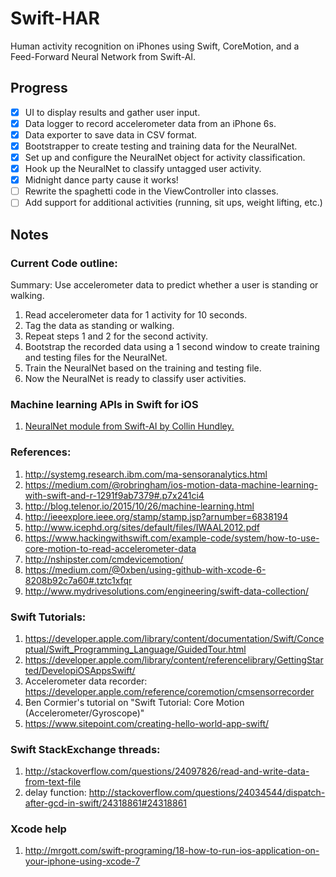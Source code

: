 # Swift-HAR

Human activity recognition on iPhones using Swift, CoreMotion, and a
Feed-Forward Neural Network from Swift-AI.

## Progress
- [x] UI to display results and gather user input.
- [x] Data logger to record accelerometer data from an iPhone 6s.
- [x] Data exporter to save data in CSV format.
- [x] Bootstrapper to create testing and training data for the NeuralNet.
- [x] Set up and configure the NeuralNet object for activity classification.
- [x] Hook up the NeuralNet to classify untagged user activity.
- [x] Midnight dance party cause it works!
- [ ] Rewrite the spaghetti code in the ViewController into classes.
- [ ] Add support for additional activities (running, sit ups, weight lifting, etc.)

## Notes

### Current Code outline:
Summary: Use accelerometer data to predict whether a user is standing or walking.
1. Read accelerometer data for 1 activity for 10 seconds.
2. Tag the data as standing or walking.
3. Repeat steps 1 and 2 for the second activity.
4. Bootstrap the recorded data using a 1 second window to create training and testing files for the NeuralNet.
5. Train the NeuralNet based on the training and testing file.
6. Now the NeuralNet is ready to classify user activities.

### Machine learning APIs in Swift for iOS
1. [NeuralNet module from Swift-AI by Collin Hundley.](https://github.com/Swift-AI/NeuralNet)

### References:
1. http://systemg.research.ibm.com/ma-sensoranalytics.html
2. https://medium.com/@robringham/ios-motion-data-machine-learning-with-swift-and-r-1291f9ab7379#.p7x241ci4
3. http://blog.telenor.io/2015/10/26/machine-learning.html
4. http://ieeexplore.ieee.org/stamp/stamp.jsp?arnumber=6838194
5. http://www.icephd.org/sites/default/files/IWAAL2012.pdf
6. https://www.hackingwithswift.com/example-code/system/how-to-use-core-motion-to-read-accelerometer-data
7. http://nshipster.com/cmdevicemotion/
8. https://medium.com/@0xben/using-github-with-xcode-6-8208b92c7a60#.tztc1xfqr
9. http://www.mydrivesolutions.com/engineering/swift-data-collection/

### Swift Tutorials:
1. https://developer.apple.com/library/content/documentation/Swift/Conceptual/Swift_Programming_Language/GuidedTour.html
2. https://developer.apple.com/library/content/referencelibrary/GettingStarted/DevelopiOSAppsSwift/
3. Accelerometer data recorder: https://developer.apple.com/reference/coremotion/cmsensorrecorder
4. Ben Cormier's tutorial on "Swift Tutorial: Core Motion (Accelerometer/Gyroscope)"
5. https://www.sitepoint.com/creating-hello-world-app-swift/

### Swift StackExchange threads:
1. http://stackoverflow.com/questions/24097826/read-and-write-data-from-text-file
2. delay function: http://stackoverflow.com/questions/24034544/dispatch-after-gcd-in-swift/24318861#24318861

### Xcode help
1. http://mrgott.com/swift-programing/18-how-to-run-ios-application-on-your-iphone-using-xcode-7
